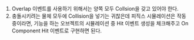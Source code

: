 1. Overlap 이벤트를 사용하기 위해서는 양쪽 모두 Collsion을 갖고 있어야 한다.
2. 충돌시키려는 물체 모두에 Collision을 넣기는 귀찮은데 피직스 시뮬레이션은 작동 중이라면, 기능을 하는 오브젝트의 시뮬레이션 중 Hit 이벤트 생성을 체크해주고 On Component Hit 이벤트로 구현하면 된다.
